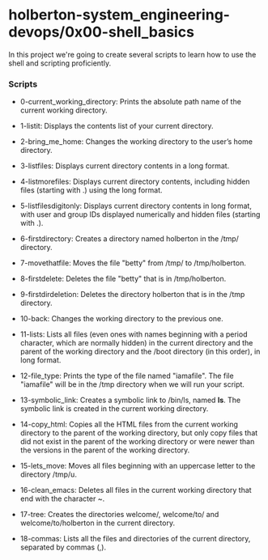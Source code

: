 # holberton-system_engineering-devops/0x00-shell_basics

In this project we're going to create several scripts to learn how
to use the shell and scripting proficiently.

### Scripts

- 0-current_working_directory: Prints the absolute path name of the current working directory.

- 1-listit: Displays the contents list of your current directory.

- 2-bring_me_home: Changes the working directory to the user’s home directory.

- 3-listfiles: Displays current directory contents in a long format.

- 4-listmorefiles: Displays current directory contents, including hidden files (starting with .) using the long format.

- 5-listfilesdigitonly: Displays current directory contents in long format, with user and group IDs displayed numerically and hidden files (starting with .).

- 6-firstdirectory: Creates a directory named holberton in the /tmp/ directory.

- 7-movethatfile: Moves the file "betty" from /tmp/ to /tmp/holberton.

- 8-firstdelete: Deletes the file "betty" that is in /tmp/holberton.

- 9-firstdirdeletion: Deletes the directory holberton that is in the /tmp directory.

- 10-back: Changes the working directory to the previous one.

- 11-lists: Lists all files (even ones with names beginning with a period character, which are normally hidden) in the current directory and the parent of the working directory and the /boot directory (in this order), in long format.

- 12-file_type: Prints the type of the file named "iamafile". The file "iamafile" will be in the /tmp directory when we will run your script.

- 13-symbolic_link: Creates a symbolic link to /bin/ls, named __ls__. The symbolic link is created in the current working directory.

- 14-copy_html: Copies all the HTML files from the current working directory to the parent of the working directory, but only copy files that did not exist in the parent of the working directory or were newer than the versions in the parent of the working directory.

- 15-lets_move: Moves all files beginning with an uppercase letter to the directory /tmp/u.

- 16-clean_emacs: Deletes all files in the current working directory that end with the character ~.

- 17-tree: Creates the directories welcome/, welcome/to/ and welcome/to/holberton in the current directory.

- 18-commas: Lists all the files and directories of the current directory, separated by commas (,).
